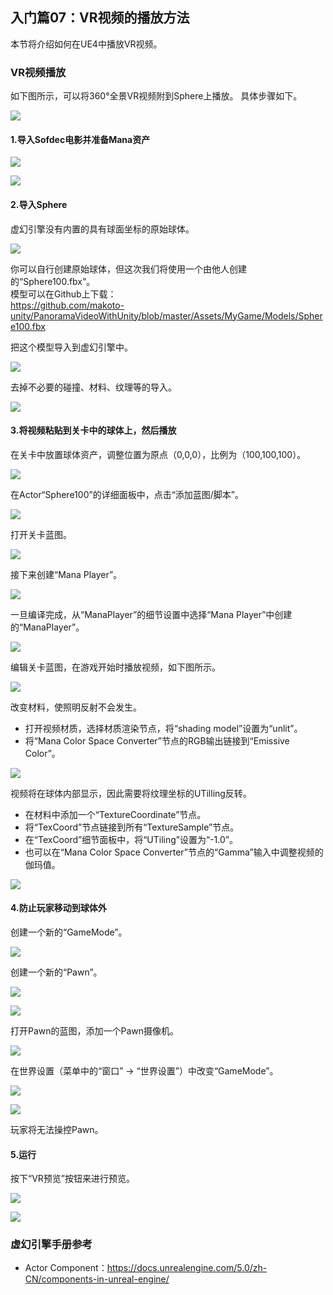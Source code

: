 ## 入门篇07：VR视频的播放方法
本节将介绍如何在UE4中播放VR视频。

### VR视频播放
如下图所示，可以将360°全景VR视频附到Sphere上播放。
具体步骤如下。

![](images/ue4_sofdec_07_01.png)

#### 1.导入Sofdec电影并准备Mana资产

![](images/ue4_sofdec_07_02.png)

![](images/sofdec_ue_0703.png)

#### 2.导入Sphere
虚幻引擎没有内置的具有球面坐标的原始球体。

![](images/ue4_sofdec_07_04.png)

你可以自行创建原始球体，但这次我们将使用一个由他人创建的“Sphere100.fbx”。<br/>
模型可以在Github上下载：<br/>
<a href="https://github.com/makoto-unity/PanoramaVideoWithUnity/blob/master/Assets/MyGame/Models/Sphere100.fbx" target="_blank">https://github.com/makoto-unity/PanoramaVideoWithUnity/blob/master/Assets/MyGame/Models/Sphere100.fbx</a>

把这个模型导入到虚幻引擎中。

![](images/sofdec_ue_0705.png)

去掉不必要的碰撞、材料、纹理等的导入。

![](images/sofdec_ue_0706.png)

#### 3.将视频粘贴到关卡中的球体上，然后播放
在关卡中放置球体资产，调整位置为原点（0,0,0），比例为（100,100,100）。

![](images/sofdec_ue_0707.png)

在Actor“Sphere100”的详细面板中，点击“添加蓝图/脚本”。

![](images/sofdec_ue_0708.png)

打开关卡蓝图。

![](images/sofdec_ue_0709.png)

接下来创建“Mana Player”。

![](images/sofdec_ue_0710.png)

一旦编译完成，从“ManaPlayer”的细节设置中选择“Mana Player”中创建的“ManaPlayer”。

![](images/sofdec_ue_0711.png)

编辑关卡蓝图，在游戏开始时播放视频，如下图所示。

![](images/sofdec_ue_0712.png)

改变材料，使照明反射不会发生。
* 打开视频材质，选择材质渲染节点，将“shading model”设置为“unlit”。
* 将“Mana Color Space Converter”节点的RGB输出链接到“Emissive Color”。

![](images/sofdec_ue_0713.png)

视频将在球体内部显示，因此需要将纹理坐标的UTilling反转。
* 在材料中添加一个“TextureCoordinate”节点。
* 将“TexCoord”节点链接到所有“TextureSample”节点。
* 在“TexCoord”细节面板中，将“UTiling”设置为“-1.0”。
* 也可以在“Mana Color Space Converter”节点的“Gamma”输入中调整视频的伽玛值。

![](images/sofdec_ue_0714.png)

#### 4.防止玩家移动到球体外
创建一个新的“GameMode”。

![](images/sofdec_ue_0715.png)

创建一个新的“Pawn”。

![](images/sofdec_ue_0716.png)

![](images/sofdec_ue_0717.png)

打开Pawn的蓝图，添加一个Pawn摄像机。

![](images/sofdec_ue_0718.png)

在世界设置（菜单中的“窗口” -> “世界设置”）中改变“GameMode”。

![](images/sofdec_ue_0719.png)

![](images/sofdec_ue_0720.png)

玩家将无法操控Pawn。

#### 5.运行
按下“VR预览”按钮来进行预览。

![](images/sofdec_ue_0721.png)

![](images/sofdec_ue_0722.png)

### 虚幻引擎手册参考
* Actor Component：<a href="https://docs.unrealengine.com/5.0/zh-CN/components-in-unreal-engine/" target="_blank">https://docs.unrealengine.com/5.0/zh-CN/components-in-unreal-engine/</a>
